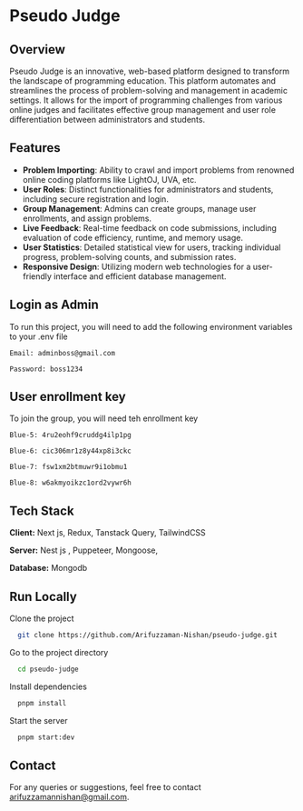 # Pseudo Judge

## Overview

Pseudo Judge is an innovative, web-based platform designed to transform the landscape of programming education. This platform automates and streamlines the process of problem-solving and management in academic settings. It allows for the import of programming challenges from various online judges and facilitates effective group management and user role differentiation between administrators and students.

## Features

- **Problem Importing**: Ability to crawl and import problems from renowned online coding platforms like LightOJ, UVA, etc.
- **User Roles**: Distinct functionalities for administrators and students, including secure registration and login.
- **Group Management**: Admins can create groups, manage user enrollments, and assign problems.
- **Live Feedback**: Real-time feedback on code submissions, including evaluation of code efficiency, runtime, and memory usage.
- **User Statistics**: Detailed statistical view for users, tracking individual progress, problem-solving counts, and submission rates.
- **Responsive Design**: Utilizing modern web technologies for a user-friendly interface and efficient database management.

## Login as Admin

To run this project, you will need to add the following environment variables to your .env file

`Email: adminboss@gmail.com`

`Password: boss1234`

## User enrollment key

To join the group, you will need teh enrollment key

`Blue-5: 4ru2eohf9cruddg4ilp1pg`

`Blue-6: cic306mr1z8y44xp8i3ckc`

`Blue-7: fsw1xm2btmuwr9i1obmu1`

`Blue-8: w6akmyoikzc1ord2vywr6h`

## Tech Stack

**Client:** Next js, Redux, Tanstack Query, TailwindCSS

**Server:** Nest js , Puppeteer, Mongoose,

**Database:** Mongodb

## Run Locally

Clone the project

```bash
  git clone https://github.com/Arifuzzaman-Nishan/pseudo-judge.git
```

Go to the project directory

```bash
  cd pseudo-judge
```

Install dependencies

```bash
  pnpm install
```

Start the server

```bash
  pnpm start:dev
```

## Contact

For any queries or suggestions, feel free to contact arifuzzamannishan@gmail.com.
